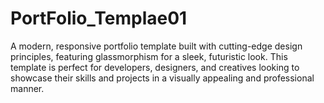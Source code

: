 # PortFolio_Templae01
A modern, responsive portfolio template built with cutting-edge design principles, featuring glassmorphism for a sleek, futuristic look. This template is perfect for developers, designers, and creatives looking to showcase their skills and projects in a visually appealing and professional manner.
